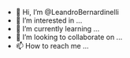 - 👋 Hi, I’m @LeandroBernardinelli
- 👀 I’m interested in ...
- 🌱 I’m currently learning ...
- 💞️ I’m looking to collaborate on ...
- 📫 How to reach me ...

<!---
LeandroBernardinelli/LeandroBernardinelli is a ✨ special ✨ repository because its `README.md` (this file) appears on your GitHub profile.
You can click the Preview link to take a look at your changes.
--->
